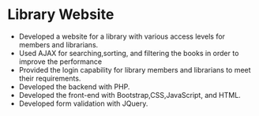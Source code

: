 # Library Website

* Developed a website for a library with various access levels for members and librarians.
* Used AJAX for searching,sorting, and filtering the books in order to improve the performance
* Provided the login capability for library members and librarians to meet their requirements.
* Developed the backend with PHP.
* Developed the front-end with Bootstrap,CSS,JavaScript, and HTML.
* Developed form validation with JQuery.

